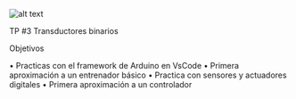 ![alt text](1.244.jpg)

TP #3 Transductores binarios

Objetivos

• Practicas con el framework de Arduino en VsCode
• Primera aproximación a un entrenador básico
• Practica con sensores y actuadores digitales
• Primera aproximación a un controlador